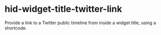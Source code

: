 hid-widget-title-twitter-link
=============================

Provide a link to a Twitter public timeline from inside a widget title, using a shortcode.
